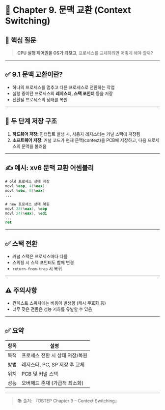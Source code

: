 # 🔄 Chapter 9. 문맥 교환 (Context Switching)

## 📌 핵심 질문
> **CPU 실행 제어권을 OS가 되찾고**, 프로세스를 교체하려면 어떻게 해야 할까?

---

## ✅ 9.1 문맥 교환이란?

- 하나의 프로세스를 멈추고 다른 프로세스로 전환하는 작업
- 실행 중이던 프로세스의 **레지스터, 스택 포인터** 등을 저장
- 전환될 프로세스의 상태를 복원

---

## 🧠 두 단계 저장 구조

1. **하드웨어 저장**: 인터럽트 발생 시, 사용자 레지스터는 커널 스택에 저장됨
2. **소프트웨어 저장**: 커널 코드가 현재 문맥(context)을 PCB에 저장하고, 다음 프로세스의 문맥을 불러옴

---

## ✍️ 예시: xv6 문맥 교환 어셈블리

```asm
# old 프로세스 상태 저장
movl %esp, 4(%eax)
movl %ebx, 8(%eax)
...

# new 프로세스 상태 복원
movl 28(%eax), %ebp
movl 24(%eax), %edi
...
ret
```

---

## ✅ 스택 전환

- 커널 스택은 프로세스마다 다름
- 스위칭 시 스택 포인터도 함께 변경
- `return-from-trap` 시 복귀

---

## ⚠️ 주의사항

- 컨텍스트 스위치에는 비용이 발생함 (캐시 무효화 등)
- 너무 잦은 전환은 성능 저하를 유발할 수 있음

---

## ✅ 요약

| 항목 | 설명 |
|------|------|
| 목적 | 프로세스 전환 시 상태 저장/복원 |
| 방법 | 레지스터, PC, SP 저장 후 교체 |
| 위치 | PCB 및 커널 스택 |
| 성능 | 오버헤드 존재 (가급적 최소화) |

---

> 📚 출처: 『OSTEP Chapter 9 – Context Switching』
